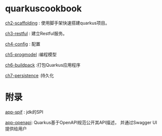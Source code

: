 # quarkuscookbook

[ch2-scaffolding](./ch2-scaffolding/README.md) : 使用脚手架快速搭建quarkus项目。

[ch3-restful](./ch3-restful/README.md) : 建立Restful服务。

[ch4-config](./ch4-config/README.md) : 配置

[ch5-progmodel](./ch5-progmodel/README.md) :编程模型

[ch6-buildpack](./ch6-buildpack/README.md) :打包Quarkus应用程序

[ch7-persistence](./ch7-persistence/README.md) :持久化




# 附录
[app-spif](./app-spi/README.md) : jdk的SPI

[app-openapi](./app-openapi/README.md): Quarkus基于OpenAPI规范公开其API描述， 并通过Swagger UI提供给用户

